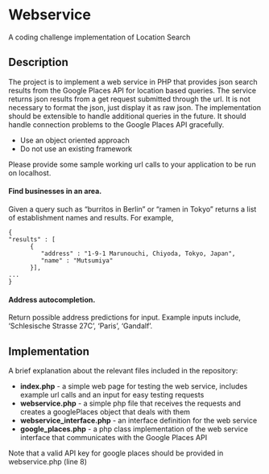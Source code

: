 # Webservice

A coding challenge implementation of Location Search

## Description

The project is to implement a web service in PHP that provides json search results from the Google Places API for location based queries. The service returns json results from a get request submitted through the url. It is not necessary to format the json, just display it as raw json. The implementation should be extensible to handle additional queries in the future. It should handle connection problems to the Google Places API gracefully.

- Use an object oriented approach
- Do not use an existing framework

Please provide some sample working url calls to your application to be run on localhost.

#### Find businesses in an area.

Given a query such as “burritos in Berlin” or “ramen in Tokyo” returns a list of establishment names and results. For example,

```
{
"results" : [
      {
         "address" : "1-9-1 Marunouchi, Chiyoda, Tokyo, Japan",
         "name" : "Mutsumiya"
      }],
...
}
```

#### Address autocompletion.

Return possible address predictions for input. Example inputs include, ‘Schlesische Strasse 27C’, ‘Paris’, ‘Gandalf’.

## Implementation

A brief explanation about the relevant files included in the repository:

- **index.php** - a simple web page for testing the web service, includes example url calls and an input for easy testing requests
- **webservice.php** - a simple php file that receives the requests and creates a googlePlaces object that deals with them
- **webservice_interface.php** - an interface definition for the web service
- **google_places.php** - a php class implementation of the web service interface that communicates with the Google Places API

Note that a valid API key for google places should be provided in webservice.php (line 8)
